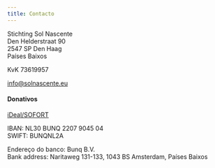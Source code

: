 ```yaml
---
title: Contacto
---
```


Stichting Sol Nascente<br>
Den Helderstraat 90<br>
2547 SP Den Haag<br>
Países Baixos

KvK 73619957

[info@solnascente.eu](mailto:info@solnascente.eu)

#### Donativos

[iDeal/SOFORT](https://bunq.me/solnascente)

IBAN: NL30 BUNQ 2207 9045 04<br>
SWIFT: BUNQNL2A

Endereço do banco: Bunq B.V.<br>
Bank address: Naritaweg 131-133, 1043 BS Amsterdam, Países Baixos
